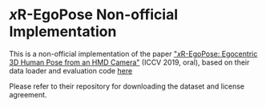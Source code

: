 
# *x*R-EgoPose Non-official Implementation

This is a non-official implementation of the paper ["*x*R-EgoPose: Egocentric 3D Human Pose from an HMD Camera"](http://openaccess.thecvf.com/content_ICCV_2019/papers/Tome_xR-EgoPose_Egocentric_3D_Human_Pose_From_an_HMD_Camera_ICCV_2019_paper.pdf) (ICCV 2019, oral), based on their data loader and evaluation code [here](https://github.com/facebookresearch/xR-EgoPose)

Please refer to their repository for downloading the dataset and license agreement.

<!---
The *x*R-EgoPose Dataset has been introduced in the paper ["*x*R-EgoPose: Egocentric 3D Human Pose from an HMD Camera"](http://openaccess.thecvf.com/content_ICCV_2019/papers/Tome_xR-EgoPose_Egocentric_3D_Human_Pose_From_an_HMD_Camera_ICCV_2019_paper.pdf) (ICCV 2019, oral). It is a dataset of ~380 thousand photo-realistic *egocentric*  camera images in a variety of indoor and  outdoor spaces.

![img](doc/teaser.png)


The code contained in this repository is a PyTorch implementation of the data loader with additional evaluation functions for comparison.

## Citing *x*R-EgoPose

```
@inproceedings{tome2019xr,
  title={xR-EgoPose: Egocentric 3D Human Pose from an HMD Camera},
  author={Tome, Denis and Peluse, Patrick and Agapito, Lourdes and Badino, Hernan},
  booktitle={Proceedings of the IEEE International Conference on Computer Vision},
  pages={7728--7738},
  year={2019}
}
```

The license agreement for the data usage implies citation of the paper. Please notice that citing the dataset URL instead of the publication would not be compliant with this license agreement.

## Download on Mac OS and Linux

Make sure pigz and wget are installed:
```
# on Mac OS
brew install wget pigz
# on Ubuntu
sudo apt-get install pigz
```

To download and decompress the dataset use the download.sh script:
```
./download.sh
```

which will dowload and set-up the dataset folder for training and testing the model.
Make sure to have **~1TB free space** for storing the data.
After that, run ```demo.py```. This shows how to load and evaluate the model.

## *x*R-EgoPose Dataset

Character names in the dataset follow the convention **gender**\_**id**\_**body-type**\_**height**

- *gender*: male/female
- *id*: integer
- *body-type*: a/f (average/full)
- *height*: a/s (average/short)

|Train-set| Test-set | Val-set |
|---------|----------|---------|
|female_001_a_a |female_004_a_a | male_008_a_a |
|female_002_a_a |female_008_a_a | |
|female_002_f_s |female_010_a_a | |
|female_003_a_a |female_012_a_a | |
|female_005_a_a |female_012_f_s | |
|female_006_a_a |male_001_a_a | |
|female_007_a_a |male_002_a_a | |
|female_009_a_a |male_004_f_s | |
|female_011_a_a |male_006_a_a | |
|female_014_a_a |male_007_f_s | |
|female_015_a_a |male_010_a_a | |
|male_003_f_s |male_014_f_s | |
|male_004_a_a | | |
|male_005_a_a | | |
|male_006_f_s | | |
|male_007_a_a | | |
|male_008_f_s | | |
|male_009_a_a | | |
|male_010_f_s | | |
|male_011_f_s | | |
|male_014_a_a | | |

### Structure

For each set and for each character the structure is identical, and structured as follows

```
TrainSet
├── female_001_a_a
│   ├── env 01
│   │   └── cam_down
│   │   	├── depth
│   │   	├── json
│   │   	├── objectId
│   │   	├── rgba
│   │   	├── rot
│   │   	└── worldp
│   ├── ...
│   └── env 03
└── ...
```

Frame information is organized in different folders, each containing one file per frame

- depth: 8-bit png per frame
- json: json file with camera and pose information 
- objectId: semantic segmentation
- rgba: 8-bit png per frame
- rot: json file with joint rotations
- worldp: world position per pixel

### Actions

A set of nine broad action categories have been included in the dataset

| Action Name |
|-------------|
| Gaming |
| Gesticulating |
| Greeting |
| Lower Stretching |
| Patting |
| Reacting |
| Talking |
| Upper Stretching |
| Walking |

where each of those categories is the collection of many different and specific actions.

E.g. *Gaming* includes Boxing, Shooting Gun, Playing Golf, Playing Baseball just to cite a few.

## Results

| Action | Martinez [1] | Ours - single branch |  Ours - dual branch |
|--------|--------------|---------------|---------------------|
| Gaming | 109.6 | 138.3 | 56.0 |
| Gesticulating | 105.4 | 108.5 | 50.2 |
| Greeting | 119.3 | 100.3 | 44.6 |
| Lower Stretching | 125.8 | 133.3 | 51.1 |
| Patting | 93.0 | 117.8 | 59.4 |
| Reacting | 119.7 | 175.6 | 60.8 |
| Talking | 111.1 | 93.5 | 43.9 |
| Upper Stretching | 124.5 | 129.0 | 53.9 |
| Walking |  130.5 | 131.9 | 57.7 |
| **All (mm)** | 122.1 | 130.4 | **58.2** |

[1] *Julieta Martinez, Rayat Hossain, Javier Romero, and James JLittle. A simple yet effective baseline for 3d human pose estimation. In Proceedings of the International Conference on Computer Vision (ICCV), 2017*
## License

See the LICENSE file for details.

-->